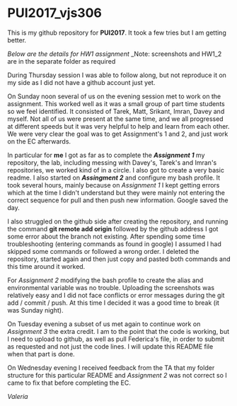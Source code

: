 # PUI2017_vjs306

This is my github repository for __PUI2017__.  It took a few tries but I am getting better. 

_Below are the details for HW1 assignment_
_Note: screenshots and HW1_2 are in the separate folder as required

During Thursday session I was able to follow along, but not reproduce it on my side as I did not have a github account just yet. 

On Sunday noon several of us on the evening session met to work on the assignment. This worked well as it was a small group of part time students so we feel identified. It consisted of Tarek, Matt, Srikant, Imran, Davey and myself. Not all of us were present at the same time, and we all progressed at different speeds but it was very helpful to help and learn from each other. We were very clear the goal was to get Assignment's 1 and 2, and just work on the EC afterwards. 

In particular for __me__ I got as far as to complete the ___Assignment 1___ my repository, the lab, including messing with Davey's, Tarek's and Imran's repositories, we worked kind of in a circle. I also got to create a very basic readme. I also started on ___Assingment 2___ and configure my bash profile. It took several hours, mainly because on _Assignment 1_ I kept getting errors which at the time I didn't understand but they were mainly not entering the correct sequence for pull and then push new information.  Google saved the day. 

I also struggled on the github side after creating the repository, and running the command __git remote add origin__ followed by the github address I got some error about the branch not existing. After spending some time troubleshooting (entering commands as found in google) I assumed I had skipped some commands or followed a wrong order. I deleted the repository, started again and then just copy and pasted both commands and this time around it worked. 

For _Assignment 2_ modifying the bash profile to create the alias and environmental variable was no trouble. Uploading the screenshots was relatively easy and I did not face conflicts or error messages during the git add / commit / push.   At this time I decided it was a good time to break (it was Sunday night). 

On Tuesday evening a subset of us met again to continue work on _Assignment 3_ the extra credit. I am to the point that the code is working, but I need to upload to github, as well as pull Federica's file, in order to submit as requested and not just the code lines.  I will update this README file when that part is done.

On Wednesday evening I received feedback from the TA that my folder structure for this particular README and _Assignment 2_ was not correct so I came to fix that before completing the EC.

_Valeria_
